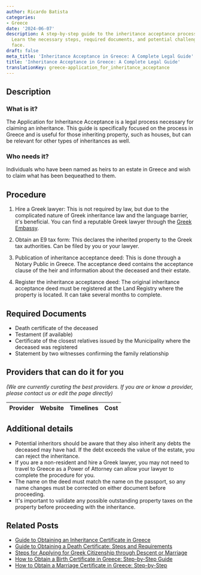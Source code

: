 ```yaml
---
author: Ricardo Batista
categories:
- Greece
date: '2024-06-07'
description: A step-by-step guide to the inheritance acceptance process in Greece.
  Learn the necessary steps, required documents, and potential challenges you may
  face.
draft: false
meta_title: 'Inheritance Acceptance in Greece: A Complete Legal Guide'
title: 'Inheritance Acceptance in Greece: A Complete Legal Guide'
translationKey: greece-application_for_inheritance_acceptance
---
```


## Description
### What is it?
The Application for Inheritance Acceptance is a legal process necessary for claiming an inheritance. This guide is specifically focused on the process in Greece and is useful for those inheriting property, such as houses, but can be relevant for other types of inheritances as well.

### Who needs it?
Individuals who have been named as heirs to an estate in Greece and wish to claim what has been bequeathed to them.

## Procedure
1. Hire a Greek lawyer: This is not required by law, but due to the complicated nature of Greek inheritance law and the language barrier, it's beneficial. You can find a reputable Greek lawyer through the [Greek Embassy](https://www.mfa.gr/usa/en/).

2. Obtain an E9 tax form: This declares the inherited property to the Greek tax authorities. Can be filed by you or your lawyer.

3. Publication of inheritance acceptance deed: This is done through a Notary Public in Greece. The acceptance deed contains the acceptance clause of the heir and information about the deceased and their estate.

4. Register the inheritance acceptance deed: The original inheritance acceptance deed must be registered at the Land Registry where the property is located. It can take several months to complete.

## Required Documents
- Death certificate of the deceased
- Testament (if available)
- Certificate of the closest relatives issued by the Municipality where the deceased was registered
- Statement by two witnesses confirming the family relationship

## Providers that can do it for you

_(We are currently curating the best providers. If you are or know a provider, please contact us or edit the page directly)_

| Provider        |     Website     |     Timelines    |       Cost      |
| :-------------: | :-------------: |  :-------------: | :-------------: |

## Additional details
- Potential inheritors should be aware that they also inherit any debts the deceased may have had. If the debt exceeds the value of the estate, you can reject the inheritance.
- If you are a non-resident and hire a Greek lawyer, you may not need to travel to Greece as a Power of Attorney can allow your lawyer to complete the procedure for you.
- The name on the deed must match the name on the passport, so any name changes must be corrected on either document before proceeding.
- It's important to validate any possible outstanding property taxes on the property before proceeding with the inheritance.


## Related Posts

- [Guide to Obtaining an Inheritance Certificate in Greece](https://tramitit.com/guides/greece/application_for_inheritance_certificate/)
- [Guide to Obtaining a Death Certificate: Steps and Requirements](https://tramitit.com/guides/greece/application_for_death_certificate/)
- [Steps for Applying for Greek Citizenship through Descent or Marriage](https://tramitit.com/guides/greece/application_for_greek_citizenship/)
- [How to Obtain a Birth Certificate in Greece: Step-by-Step Guide](https://tramitit.com/guides/greece/application_for_birth_certificate/)
- [How to Obtain a Marriage Certificate in Greece: Step-by-Step](https://tramitit.com/guides/greece/application_for_marriage_certificate/)